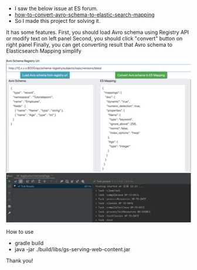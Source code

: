 * I saw the below issue at ES forum.
* [how-to-convert-avro-schema-to-elastic-search-mapping](https://discuss.elastic.co/t/how-to-convert-avro-schema-to-elastic-search-mapping/114749)
* So I made this project for solving it.

It has some features.
First, you should load Avro schema using Registry API or modify text on left panel
Second, you should click "convert" button on right panel
Finally, you can get converting result that Avro schema to Elasticsearch Mapping simplify

![Demo Image](docs/readme.png?raw=true "readme")
![Demo Image](docs/passed_test.png?raw=true "passed_test")

How to use
* gradle build
* java -jar ./build/libs/gs-serving-web-content.jar

Thank you!
